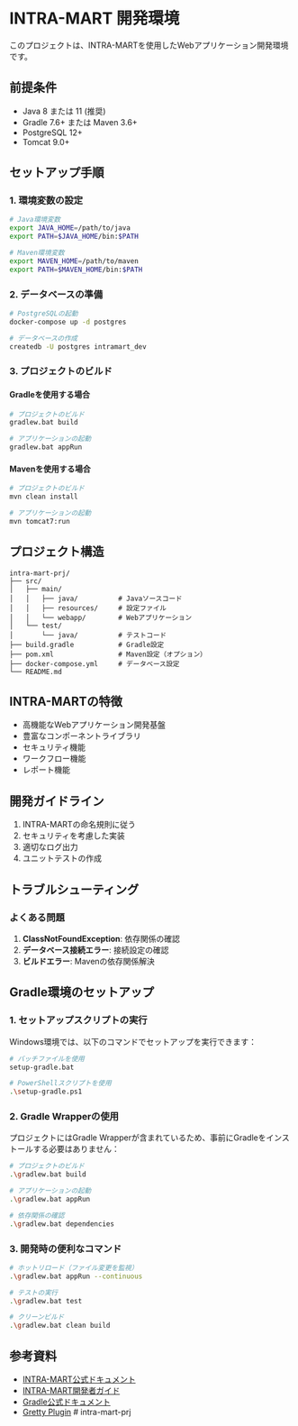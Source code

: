 # INTRA-MART 開発環境

このプロジェクトは、INTRA-MARTを使用したWebアプリケーション開発環境です。

## 前提条件

- Java 8 または 11 (推奨)
- Gradle 7.6+ または Maven 3.6+
- PostgreSQL 12+
- Tomcat 9.0+

## セットアップ手順

### 1. 環境変数の設定

```bash
# Java環境変数
export JAVA_HOME=/path/to/java
export PATH=$JAVA_HOME/bin:$PATH

# Maven環境変数
export MAVEN_HOME=/path/to/maven
export PATH=$MAVEN_HOME/bin:$PATH
```

### 2. データベースの準備

```bash
# PostgreSQLの起動
docker-compose up -d postgres

# データベースの作成
createdb -U postgres intramart_dev
```

### 3. プロジェクトのビルド

#### Gradleを使用する場合
```bash
# プロジェクトのビルド
gradlew.bat build

# アプリケーションの起動
gradlew.bat appRun
```

#### Mavenを使用する場合
```bash
# プロジェクトのビルド
mvn clean install

# アプリケーションの起動
mvn tomcat7:run
```

## プロジェクト構造

```
intra-mart-prj/
├── src/
│   ├── main/
│   │   ├── java/          # Javaソースコード
│   │   ├── resources/     # 設定ファイル
│   │   └── webapp/        # Webアプリケーション
│   └── test/
│       └── java/          # テストコード
├── build.gradle           # Gradle設定
├── pom.xml                # Maven設定（オプション）
├── docker-compose.yml     # データベース設定
└── README.md
```

## INTRA-MARTの特徴

- 高機能なWebアプリケーション開発基盤
- 豊富なコンポーネントライブラリ
- セキュリティ機能
- ワークフロー機能
- レポート機能

## 開発ガイドライン

1. INTRA-MARTの命名規則に従う
2. セキュリティを考慮した実装
3. 適切なログ出力
4. ユニットテストの作成

## トラブルシューティング

### よくある問題

1. **ClassNotFoundException**: 依存関係の確認
2. **データベース接続エラー**: 接続設定の確認
3. **ビルドエラー**: Mavenの依存関係解決

## Gradle環境のセットアップ

### 1. セットアップスクリプトの実行

Windows環境では、以下のコマンドでセットアップを実行できます：

```bash
# バッチファイルを使用
setup-gradle.bat

# PowerShellスクリプトを使用
.\setup-gradle.ps1
```

### 2. Gradle Wrapperの使用

プロジェクトにはGradle Wrapperが含まれているため、事前にGradleをインストールする必要はありません：

```bash
# プロジェクトのビルド
.\gradlew.bat build

# アプリケーションの起動
.\gradlew.bat appRun

# 依存関係の確認
.\gradlew.bat dependencies
```

### 3. 開発時の便利なコマンド

```bash
# ホットリロード（ファイル変更を監視）
.\gradlew.bat appRun --continuous

# テストの実行
.\gradlew.bat test

# クリーンビルド
.\gradlew.bat clean build
```

## 参考資料

- [INTRA-MART公式ドキュメント](https://www.intra-mart.com/)
- [INTRA-MART開発者ガイド](https://www.intra-mart.com/developer/)
- [Gradle公式ドキュメント](https://gradle.org/docs/)
- [Gretty Plugin](https://gretty-gradle-plugin.github.io/gretty-docs/)
#   i n t r a - m a r t - p r j  
 
